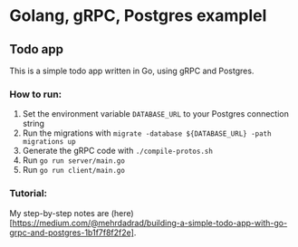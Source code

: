 # Golang, gRPC, Postgres examplel
## Todo app

This is a simple todo app written in Go, using gRPC and Postgres.

### How to run:
1. Set the environment variable `DATABASE_URL` to your Postgres connection string
2. Run the migrations with `migrate -database ${DATABASE_URL} -path migrations up`
3. Generate the gRPC code with `./compile-protos.sh`
4. Run `go run server/main.go`
5. Run `go run client/main.go`

### Tutorial:
My step-by-step notes are (here)[https://medium.com/@mehrdadrad/building-a-simple-todo-app-with-go-grpc-and-postgres-1b1f7f8f2f2e].